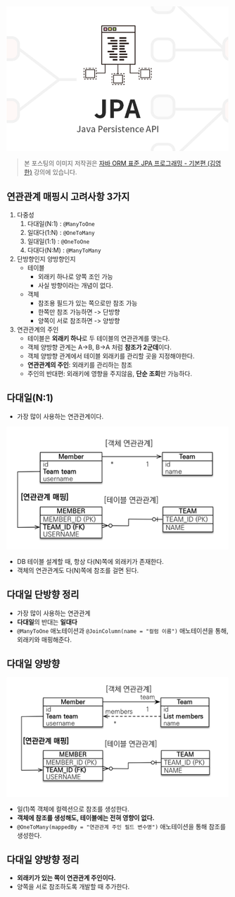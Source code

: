 ![김영한-JPA](https://raw.githubusercontent.com/oasis791/blog-posting/main/JPA/%EC%9E%90%EB%B0%94_ORM_%ED%91%9C%EC%A4%80_JPA_%ED%94%84%EB%A1%9C%EA%B7%B8%EB%9E%98%EB%B0%8D/JPA%EB%A9%94%EC%9D%B8.png)

> 본 포스팅의 이미지 저작권은 [자바 ORM 표준 JPA 프로그래밍 - 기본편 (김영한)](https://www.inflearn.com/course/ORM-JPA-Basic) 강의에 있습니다.

## 연관관계 매핑시 고려사항 3가지
1. 다중성
	1. 다대일(N:1) : `@ManyToOne`
	2. 일대다(1:N) : `@OneToMany`
	3. 일대일(1:1) : `@OneToOne`
	4. 다대다(N:M) : `@ManyToMany`
2. 단방향인지 양방향인지
	- 테이블
		- 외래키 하나로 양쪽 조인 가능
		- 사실 방향이라는 개념이 없다.
	- 객체
		- 참조용 필드가 있는 쪽으로만 참조 가능
		- 한쪽만 참조 가능하면 -> 단방향
		- 양쪽이 서로 참조하면 -> 양방향
3. 연관관계의 주인
	- 테이블은 **외래키 하나**로 두 테이블의 연관관계를 맺는다.
	- 객체 양방향 관계는 A->B, B->A 처럼 **참조가 2군데**이다.
	- 객체 양방향 관계에서 테이블 외래키를 관리할 곳을 지정해야한다.
	- **연관관계의 주인**: 외래키를 관리하는 참조
	- 주인의 반대편: 외래키에 영향을 주지않음, **단순 조회**만 가능하다.

## 다대일(N:1)
- 가장 많이 사용하는 연관관계이다.

![](https://raw.githubusercontent.com/oasis791/blog-posting/80a85b68a2c1293be37a0953e82fd91e3a285dcb/JPA/%EC%9E%90%EB%B0%94_ORM_%ED%91%9C%EC%A4%80_JPA_%ED%94%84%EB%A1%9C%EA%B7%B8%EB%9E%98%EB%B0%8D/6.%EB%8B%A4%EC%96%91%ED%95%9C%20%EC%97%B0%EA%B4%80%EA%B4%80%EA%B3%84%20%EB%A7%A4%ED%95%91/1.%EC%97%B0%EA%B4%80%EA%B4%80%EA%B3%84%20%EB%A7%A4%ED%95%91%EC%8B%9C%20%EA%B3%A0%EB%A0%A4%EC%82%AC%ED%95%AD%20%EB%B0%8F%20%EB%8B%A4%EB%8C%80%EC%9D%BC/1.png)

- DB 테이블 설계할 때, 항상 다(N)쪽에 외래키가 존재한다.
- 객체의 연관관계도 다(N)쪽에 참조를 걸면 된다.

## 다대일 단방향 정리
- 가장 많이 사용하는 연관관계
- **다대일**의 반대는 **일대다**
- `@ManyToOne` 애노테이션과 `@JoinColumn(name = "컬럼 이름")` 애노테이션을 통해, 외래키와 매핑해준다.

## 다대일 양방향

![](https://raw.githubusercontent.com/oasis791/blog-posting/80a85b68a2c1293be37a0953e82fd91e3a285dcb/JPA/%EC%9E%90%EB%B0%94_ORM_%ED%91%9C%EC%A4%80_JPA_%ED%94%84%EB%A1%9C%EA%B7%B8%EB%9E%98%EB%B0%8D/6.%EB%8B%A4%EC%96%91%ED%95%9C%20%EC%97%B0%EA%B4%80%EA%B4%80%EA%B3%84%20%EB%A7%A4%ED%95%91/1.%EC%97%B0%EA%B4%80%EA%B4%80%EA%B3%84%20%EB%A7%A4%ED%95%91%EC%8B%9C%20%EA%B3%A0%EB%A0%A4%EC%82%AC%ED%95%AD%20%EB%B0%8F%20%EB%8B%A4%EB%8C%80%EC%9D%BC/2.png)

- 일(1)쪽 객체에 컬렉션으로 참조를 생성한다.
- **객체에 참조를 생성해도, 테이블에는 전혀 영향이 없다.**
- `@OneToMany(mappedBy = "연관관계 주인 필드 변수명")` 애노테이션을 통해 참조를 생성한다.

## 다대일 양방향 정리
- **외래키가 있는 쪽이 연관관계 주인이다.**
- 양쪽을 서로 참조하도록 개발할 때 추가한다.